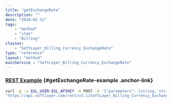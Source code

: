 ```yaml
---
title: "getExchangeRate"
description: ""
date: "2018-02-12"
tags:
    - "method"
    - "sldn"
    - "Billing"
classes:
    - "SoftLayer_Billing_Currency_ExchangeRate"
type: "reference"
layout: "method"
mainService : "SoftLayer_Billing_Currency_ExchangeRate"
---
```


### [REST Example](#getExchangeRate-example) <a href="/article/rest/"><i class="fas fa-question"></i></a> {#getExchangeRate-example .anchor-link} 
```bash
curl -g -u $SL_USER:$SL_APIKEY -X POST -d '{"parameters": [string, string, dateTime]}' \
'https://api.softlayer.com/rest/v3.1/SoftLayer_Billing_Currency_ExchangeRate/getExchangeRate'
```
